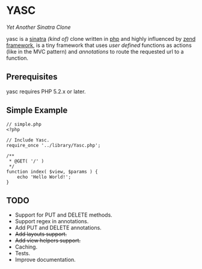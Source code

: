YASC
====
_Yet Another Sinatra Clone_

yasc is a [sinatra](http://www.sinatrarb.com/) _(kind of)_ clone written in [php](http://en.wikipedia.org/wiki/PHP) 
and highly influenced by [zend framework](http://framework.zend.com/), is a tiny framework that uses _user defined_
functions as actions (like in the MVC pattern) and _annotations_ to route the requested url to a function.

Prerequisites
-------------

yasc requires PHP 5.2.x or later.

Simple Example
--------------

    // simple.php
    <?php

    // Include Yasc.
    require_once '../library/Yasc.php';

    /**
     * @GET( '/' )
     */
    function index( $view, $params ) {
        echo 'Hello World!';
    }

TODO
----

* Support for PUT and DELETE methods.
* Support regex in annotations.
* Add PUT and DELETE annotations.
* <strike>Add layouts support.</strike>
* <strike>Add view helpers support.</strike>
* Caching.
* Tests.
* Improve documentation.
